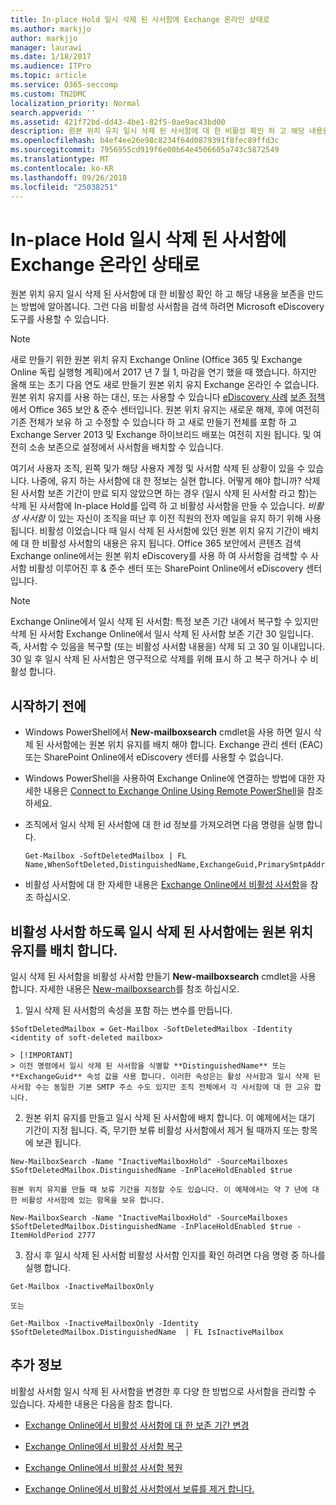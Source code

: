 ```yaml
---
title: In-place Hold 일시 삭제 된 사서함에 Exchange 온라인 상태로
ms.author: markjjo
author: markjjo
manager: laurawi
ms.date: 1/18/2017
ms.audience: ITPro
ms.topic: article
ms.service: O365-seccomp
ms.custom: TN2DMC
localization_priority: Normal
search.appverid: ''
ms.assetid: 421f72bd-dd43-4be1-82f5-0ae9ac43bd00
description: 원본 위치 유지 일시 삭제 된 사서함에 대 한 비활성 확인 하 고 해당 내용을 보존을 만드는 방법에 알아봅니다. 그런 다음 비활성 사서함을 검색 하려면 Microsoft eDiscovery 도구를 사용할 수 있습니다.
ms.openlocfilehash: b4ef4ee26e98c8234f64d0879391f8fec89ffd3c
ms.sourcegitcommit: 7956955cd919f6e00b64e4506605a743c5872549
ms.translationtype: MT
ms.contentlocale: ko-KR
ms.lasthandoff: 09/26/2018
ms.locfileid: "25038251"
---
```

# <a name="put-an-in-place-hold-on-a-soft-deleted-mailbox-in-exchange-online"></a>In-place Hold 일시 삭제 된 사서함에 Exchange 온라인 상태로

원본 위치 유지 일시 삭제 된 사서함에 대 한 비활성 확인 하 고 해당 내용을 보존을 만드는 방법에 알아봅니다. 그런 다음 비활성 사서함을 검색 하려면 Microsoft eDiscovery 도구를 사용할 수 있습니다.
  
> [!NOTE]
> 새로 만들기 위한 원본 위치 유지 Exchange Online (Office 365 및 Exchange Online 독립 실행형 계획)에서 2017 년 7 월 1, 마감을 연기 했을 때 했습니다. 하지만 올해 또는 초기 다음 연도 새로 만들기 원본 위치 유지 Exchange 온라인 수 없습니다. 원본 위치 유지를 사용 하는 대신, 또는 사용할 수 있습니다 [eDiscovery 사례](https://go.microsoft.com/fwlink/?linkid=780738) [보존 정책](https://go.microsoft.com/fwlink/?linkid=827811) 에서 Office 365 보안 &amp; 준수 센터입니다. 원본 위치 유지는 새로운 해제, 후에 여전히 기존 전체가 보유 하 고 수정할 수 있습니다 하 고 새로 만들기 전체를 포함 하 고 Exchange Server 2013 및 Exchange 하이브리드 배포는 여전히 지원 됩니다. 및 여전히 소송 보존으로 설정에서 사서함을 배치할 수 있습니다. 
  
여기서 사용자 조직, 왼쪽 및가 해당 사용자 계정 및 사서함 삭제 된 상황이 있을 수 있습니다. 나중에, 유지 하는 사서함에 대 한 정보는 실현 합니다. 어떻게 해야 합니까? 삭제 된 사서함 보존 기간이 만료 되지 않았으면 하는 경우 (일시 삭제 된 사서함 라고 함)는 삭제 된 사서함에 In-place Hold를 입력 하 고 비활성 사서함을 만들 수 있습니다. *비활성 사서함* 이 있는 자신이 조직을 떠난 후 이전 직원의 전자 메일을 유지 하기 위해 사용 됩니다. 비활성 이었습니다 때 일시 삭제 된 사서함에 있던 원본 위치 유지 기간이 배치에 대 한 비활성 사서함의 내용은 유지 됩니다. Office 365 보안에서 콘텐츠 검색 Exchange online에서는 원본 위치 eDiscovery를 사용 하 여 사서함을 검색할 수 사서함 비활성 이루어진 후 &amp; 준수 센터 또는 SharePoint Online에서 eDiscovery 센터입니다. 
  
> [!NOTE]
> Exchange Online에서 일시 삭제 된 사서함: 특정 보존 기간 내에서 복구할 수 있지만 삭제 된 사서함 Exchange Online에서 일시 삭제 된 사서함 보존 기간 30 일입니다. 즉, 사서함 수 있음을 복구할 (또는 비활성 사서함 내용을) 삭제 되 고 30 일 이내입니다. 30 일 후 일시 삭제 된 사서함은 영구적으로 삭제를 위해 표시 하 고 복구 하거나 수 비활성 합니다. 
  
## <a name="before-you-begin"></a>시작하기 전에
<a name="sectionSection0"> </a>

- Windows PowerShell에서 **New-mailboxsearch** cmdlet을 사용 하면 일시 삭제 된 사서함에는 원본 위치 유지를 배치 해야 합니다. Exchange 관리 센터 (EAC) 또는 SharePoint Online에서 eDiscovery 센터를 사용할 수 없습니다. 
    
- Windows PowerShell을 사용하여 Exchange Online에 연결하는 방법에 대한 자세한 내용은 [Connect to Exchange Online Using Remote PowerShell](https://go.microsoft.com/fwlink/p/?linkid=396554)을 참조하세요.
    
- 조직에서 일시 삭제 된 사서함에 대 한 id 정보를 가져오려면 다음 명령을 실행 합니다. 
    
  ```
  Get-Mailbox -SoftDeletedMailbox | FL Name,WhenSoftDeleted,DistinguishedName,ExchangeGuid,PrimarySmtpAddress
  ```

- 비활성 사서함에 대 한 자세한 내용은 [Exchange Online에서 비활성 사서함](http://technet.microsoft.com/library/2f2948c5-1c5a-4643-865c-b36e4ac1414b.aspx)을 참조 하십시오.
    
## <a name="put-an-in-place-hold-on-a-soft-deleted-mailbox-to-make-it-an-inactive-mailbox"></a>비활성 사서함 하도록 일시 삭제 된 사서함에는 원본 위치 유지를 배치 합니다.
<a name="sectionSection1"> </a>

일시 삭제 된 사서함을 비활성 사서함 만들기 **New-mailboxsearch** cmdlet을 사용 합니다. 자세한 내용은 [New-mailboxsearch](http://technet.microsoft.com/library/74303b47-bb49-407c-a43b-590356eae35c.aspx)를 참조 하십시오.
  
1. 일시 삭제 된 사서함의 속성을 포함 하는 변수를 만듭니다. 
    
  ```
  $SoftDeletedMailbox = Get-Mailbox -SoftDeletedMailbox -Identity <identity of soft-deleted mailbox>
  ```

    > [!IMPORTANT]
    > 이전 명령에서 일시 삭제 된 사서함을 식별할 **DistinguishedName** 또는 **ExchangeGuid** 속성 값을 사용 합니다. 이러한 속성은는 활성 사서함과 일시 삭제 된 사서함 수는 동일한 기본 SMTP 주소 수도 있지만 조직 전체에서 각 사서함에 대 한 고유 합니다. 
  
2. 원본 위치 유지를 만들고 일시 삭제 된 사서함에 배치 합니다. 이 예제에서는 대기 기간이 지정 됩니다. 즉, 무기한 보류 비활성 사서함에서 제거 될 때까지 또는 항목에 보관 됩니다.
    
  ```
  New-MailboxSearch -Name "InactiveMailboxHold" -SourceMailboxes $SoftDeletedMailbox.DistinguishedName -InPlaceHoldEnabled $true
  
  ```

    원본 위치 유지를 만들 때 보류 기간을 지정할 수도 있습니다. 이 예제에서는 약 7 년에 대 한 비활성 사서함에 있는 항목을 보유 합니다.
    
  ```
  New-MailboxSearch -Name "InactiveMailboxHold" -SourceMailboxes $SoftDeletedMailbox.DistinguishedName -InPlaceHoldEnabled $true -ItemHoldPeriod 2777
  ```

3. 잠시 후 일시 삭제 된 사서함 비활성 사서함 인지를 확인 하려면 다음 명령 중 하나를 실행 합니다.
    
  ```
  Get-Mailbox -InactiveMailboxOnly
  ```

    또는
    
  ```
  Get-Mailbox -InactiveMailboxOnly -Identity $SoftDeletedMailbox.DistinguishedName  | FL IsInactiveMailbox
  ```

## <a name="more-information"></a>추가 정보
<a name="sectionSection2"> </a>

비활성 사서함 일시 삭제 된 사서함을 변경한 후 다양 한 방법으로 사서함을 관리할 수 있습니다. 자세한 내용은 다음을 참조 합니다.
  
- [Exchange Online에서 비활성 사서함에 대 한 보존 기간 변경](http://technet.microsoft.com/library/96eb634e-af2f-454e-8014-b698396811c4.aspx)
    
- [Exchange Online에서 비활성 사서함 복구](http://technet.microsoft.com/library/283838b4-66ba-4c34-b221-e1a3875e1d29.aspx)
    
- [Exchange Online에서 비활성 사서함 복원](http://technet.microsoft.com/library/1fb02feb-49e5-4485-aec5-9f1537b772b6.aspx)
    
- [Exchange Online에서 비활성 사서함에서 보류를 제거 합니다.](http://technet.microsoft.com/library/930a98c3-cd81-4aaa-8e22-19714cb2b731.aspx)
    

